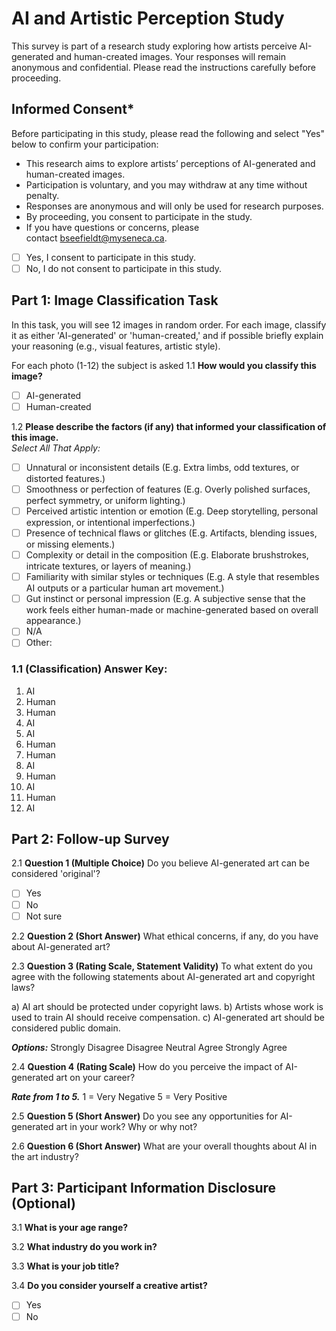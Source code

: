 # AI and Artistic Perception Study

This survey is part of a research study exploring how artists perceive AI-generated and human-created images. Your responses will remain anonymous and confidential. Please read the instructions carefully before proceeding.

## Informed Consent*

Before participating in this study, please read the following and select "Yes" below to confirm your participation:

- This research aims to explore artists’ perceptions of AI-generated and human-created images.
- Participation is voluntary, and you may withdraw at any time without penalty.
- Responses are anonymous and will only be used for research purposes.
- By proceeding, you consent to participate in the study.
- If you have questions or concerns, please contact [bseefieldt@myseneca.ca](mailto:bseefieldt@myseneca.ca).

- [ ] Yes, I consent to participate in this study.
- [ ] No, I do not consent to participate in this study.

## Part 1: Image Classification Task

In this task, you will see 12 images in random order. For each image, classify it as either 'AI-generated' or 'human-created,' and if possible briefly explain your reasoning (e.g., visual features, artistic style).

For each photo (1-12) the subject is asked 
1.1 **How would you classify this image?**
   - [ ] AI-generated
   - [ ] Human-created

1.2 **Please describe the factors (if any) that informed your classification of this image.**  
_Select All That Apply:_
- [ ] Unnatural or inconsistent details (E.g. Extra limbs, odd textures, or distorted features.)
- [ ]  Smoothness or perfection of features (E.g. Overly polished surfaces, perfect symmetry, or uniform lighting.)
- [ ] Perceived artistic intention or emotion (E.g. Deep storytelling, personal expression, or intentional imperfections.)
- [ ] Presence of technical flaws or glitches (E.g. Artifacts, blending issues, or missing elements.)
- [ ] Complexity or detail in the composition (E.g. Elaborate brushstrokes, intricate textures, or layers of meaning.)
- [ ] Familiarity with similar styles or techniques (E.g. A style that resembles AI outputs or a particular human art movement.)
- [ ] Gut instinct or personal impression (E.g. A subjective sense that the work feels either human-made or machine-generated based on overall appearance.)
- [ ] N/A
- [ ] Other:

### 1.1 (Classification) Answer Key:
1. AI
2. Human
3. Human
4. AI
5. AI
6. Human
7. Human
8. AI
9. Human
10.  AI
11.  Human
12.  AI

## Part 2: Follow-up Survey

2.1 **Question 1 (Multiple Choice)**
Do you believe AI-generated art can be considered 'original'?

- [ ] Yes
- [ ] No
- [ ] Not sure

2.2 **Question 2 (Short Answer)**
What ethical concerns, if any, do you have about AI-generated art?

2.3 **Question 3 (Rating Scale, Statement Validity)**
To what extent do you agree with the following statements about AI-generated art and copyright laws?

a) AI art should be protected under copyright laws.
b) Artists whose work is used to train AI should receive compensation.
c) AI-generated art should be considered public domain.

***Options:***
Strongly Disagree
Disagree
Neutral
Agree
Strongly Agree

2.4 **Question 4 (Rating Scale)**
How do you perceive the impact of AI-generated art on your career? 

***Rate from 1 to 5.***
1 = Very Negative
5 = Very Positive

2.5 **Question 5 (Short Answer)**
Do you see any opportunities for AI-generated art in your work? Why or why not?

2.6 **Question 6 (Short Answer)**
What are your overall thoughts about AI in the art industry?

## Part 3:  Participant Information Disclosure (Optional)

3.1 **What is your age range?**

3.2 **What industry do you work in?**

3.3 **What is your job title?**

3.4 **Do you consider yourself a creative artist?**
- [ ] Yes
- [ ] No

